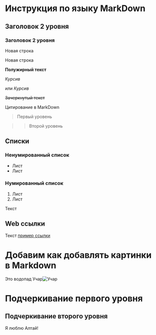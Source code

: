 # Инструкция по языку MarkDown

## Заголовок 2 уровня

### Заголовок 2 уровня

Новая строка

Новая строка

**Полужирный текст**

*Курсив*

или  _Курсив_

~~Зачеркнутый текст~~

Цитирование в MarkDown

>Первый уровень

>>Второй уровень

## Списки
### Ненумированный список
* Лист
* Лист

### Нумированный список
1. Лист
2. Лист 

Текст
## Web ссылки
Текст [пример ссылки](http.example.com "Всплывающая подсказка")

# Добавим как добавлять картинки в Markdown

Это водопад Учар![Учар](Учар.jpg)

Подчеркивание первого уровня
===

Подчеркивание второго уровня
---

Я люблю Алтай!